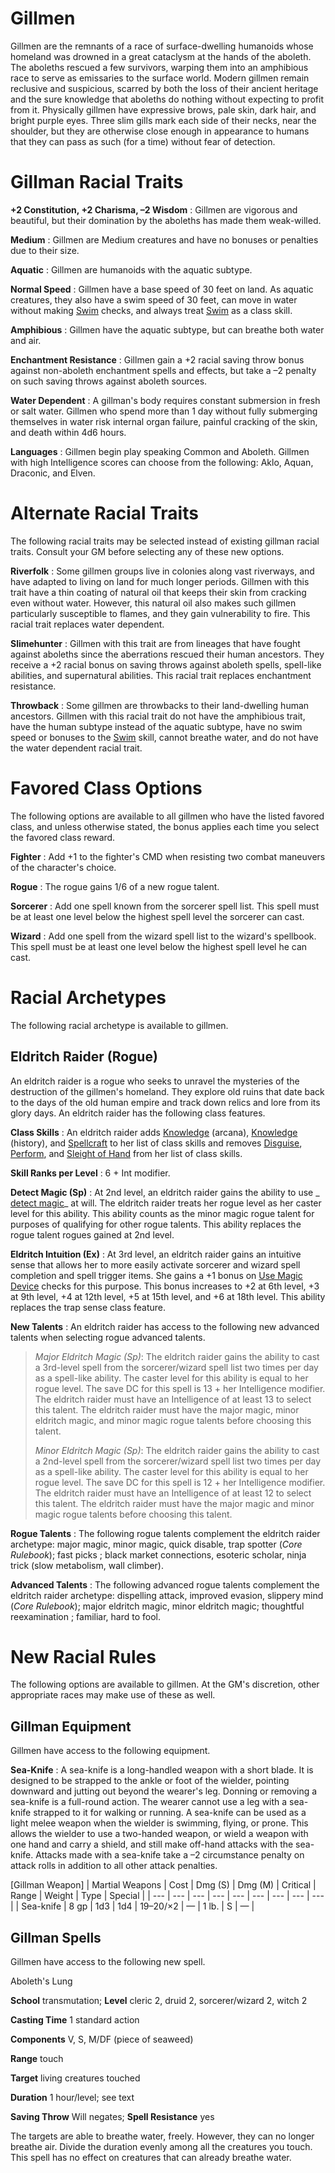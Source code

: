 # Gillmen

Gillmen are the remnants of a race of surface-dwelling humanoids whose homeland was drowned in a great cataclysm at the hands of the aboleth. The aboleths rescued a few survivors, warping them into an amphibious race to serve as emissaries to the surface world. Modern gillmen remain reclusive and suspicious, scarred by both the loss of their ancient heritage and the sure knowledge that aboleths do nothing without expecting to profit from it. Physically gillmen have expressive brows, pale skin, dark hair, and bright purple eyes. Three slim gills mark each side of their necks, near the shoulder, but they are otherwise close enough in appearance to humans that they can pass as such (for a time) without fear of detection.

# Gillman Racial Traits

**+2 Constitution, +2 Charisma, –2 Wisdom** : Gillmen are vigorous and beautiful, but their domination by the aboleths has made them weak-willed.

**Medium** : Gillmen are Medium creatures and have no bonuses or penalties due to their size.

**Aquatic** : Gillmen are humanoids with the aquatic subtype.

**Normal Speed** : Gillmen have a base speed of 30 feet on land. As aquatic creatures, they also have a swim speed of 30 feet, can move in water without making [Swim](skills/swim.md#_swim) checks, and always treat [Swim](skills/swim.md#_swim) as a class skill.

**Amphibious** : Gillmen have the aquatic subtype, but can breathe both water and air.

**Enchantment Resistance** : Gillmen gain a +2 racial saving throw bonus against non-aboleth enchantment spells and effects, but take a –2 penalty on such saving throws against aboleth sources.

**Water Dependent** : A gillman's body requires constant submersion in fresh or salt water. Gillmen who spend more than 1 day without fully submerging themselves in water risk internal organ failure, painful cracking of the skin, and death within 4d6 hours.

**Languages** : Gillmen begin play speaking Common and Aboleth. Gillmen with high Intelligence scores can choose from the following: Aklo, Aquan, Draconic, and Elven.

# Alternate Racial Traits

The following racial traits may be selected instead of existing gillman racial traits. Consult your GM before selecting any of these new options.

**Riverfolk** : Some gillmen groups live in colonies along vast riverways, and have adapted to living on land for much longer periods. Gillmen with this trait have a thin coating of natural oil that keeps their skin from cracking even without water. However, this natural oil also makes such gillmen particularly susceptible to flames, and they gain vulnerability to fire. This racial trait replaces water dependent.

**Slimehunter** : Gillmen with this trait are from lineages that have fought against aboleths since the aberrations rescued their human ancestors. They receive a +2 racial bonus on saving throws against aboleth spells, spell-like abilities, and supernatural abilities. This racial trait replaces enchantment resistance.

**Throwback** : Some gillmen are throwbacks to their land-dwelling human ancestors. Gillmen with this racial trait do not have the amphibious trait, have the human subtype instead of the aquatic subtype, have no swim speed or bonuses to the [Swim](skills/swim.md#_swim) skill, cannot breathe water, and do not have the water dependent racial trait.

# Favored Class Options

The following options are available to all gillmen who have the listed favored class, and unless otherwise stated, the bonus applies each time you select the favored class reward.

**Fighter** : Add +1 to the fighter's CMD when resisting two combat maneuvers of the character's choice.

**Rogue** : The rogue gains 1/6 of a new rogue talent.

**Sorcerer** : Add one spell known from the sorcerer spell list. This spell must be at least one level below the highest spell level the sorcerer can cast.

**Wizard** : Add one spell from the wizard spell list to the wizard's spellbook. This spell must be at least one level below the highest spell level he can cast.

# Racial Archetypes

The following racial archetype is available to gillmen.

## Eldritch Raider (Rogue)

An eldritch raider is a rogue who seeks to unravel the mysteries of the destruction of the gillmen's homeland. They explore old ruins that date back to the days of the old human empire and track down relics and lore from its glory days. An eldritch raider has the following class features.

**Class Skills** : An eldritch raider adds [Knowledge](skills/knowledge.md#_knowledge) (arcana), [Knowledge](skills/knowledge.md#_knowledge) (history), and [Spellcraft](skills/spellcraft.md#_spellcraft) to her list of class skills and removes [Disguise](skills/disguise.md#_disguise), [Perform](skills/perform.md#_perform), and [Sleight of Hand](skills/sleightOfHand.md#_sleight-of-hand) from her list of class skills.

**Skill Ranks per Level** : 6 + Int modifier.

**Detect Magic (Sp)** : At 2nd level, an eldritch raider gains the ability to use _ [detect magic](spells/detectMagic.md#_detect-magic)_ at will. The eldritch raider treats her rogue level as her caster level for this ability. This ability counts as the minor magic rogue talent for purposes of qualifying for other rogue talents. This ability replaces the rogue talent rogues gained at 2nd level.

**Eldritch Intuition (Ex)** : At 3rd level, an eldritch raider gains an intuitive sense that allows her to more easily activate sorcerer and wizard spell completion and spell trigger items. She gains a +1 bonus on [Use Magic Device](skills/useMagicDevice.md#_use-magic-device) checks for this purpose. This bonus increases to +2 at 6th level, +3 at 9th level, +4 at 12th level, +5 at 15th level, and +6 at 18th level. This ability replaces the trap sense class feature.

**New Talents** : An eldritch raider has access to the following new advanced talents when selecting rogue advanced talents.

> _Major Eldritch Magic (Sp)_: The eldritch raider gains the ability to cast a 3rd-level spell from the sorcerer/wizard spell list two times per day as a spell-like ability. The caster level for this ability is equal to her rogue level. The save DC for this spell is 13 + her Intelligence modifier. The eldritch raider must have an Intelligence of at least 13 to select this talent. The eldritch raider must have the major magic, minor eldritch magic, and minor magic rogue talents before choosing this talent.
> 
> _Minor Eldritch Magic (Sp)_: The eldritch raider gains the ability to cast a 2nd-level spell from the sorcerer/wizard spell list two times per day as a spell-like ability. The caster level for this ability is equal to her rogue level. The save DC for this spell is 12 + her Intelligence modifier. The eldritch raider must have an Intelligence of at least 12 to select this talent. The eldritch raider must have the major magic and minor magic rogue talents before choosing this talent.

**Rogue Talents** : The following rogue talents complement the eldritch raider archetype: major magic, minor magic, quick disable, trap spotter (_Core Rulebook_); fast picks ; black market connections, esoteric scholar, ninja trick (slow metabolism, wall climber).

**Advanced Talents** : The following advanced rogue talents complement the eldritch raider archetype: dispelling attack, improved evasion, slippery mind (_Core Rulebook_); major eldritch magic, minor eldritch magic; thoughtful reexamination ; familiar, hard to fool.

# New Racial Rules

The following options are available to gillmen. At the GM's discretion, other appropriate races may make use of these as well.

## Gillman Equipment

Gillmen have access to the following equipment.

**Sea-Knife** : A sea-knife is a long-handled weapon with a short blade. It is designed to be strapped to the ankle or foot of the wielder, pointing downward and jutting out beyond the wearer's leg. Donning or removing a sea-knife is a full-round action. The wearer cannot use a leg with a sea-knife strapped to it for walking or running. A sea-knife can be used as a light melee weapon when the wielder is swimming, flying, or prone. This allows the wielder to use a two-handed weapon, or wield a weapon with one hand and carry a shield, and still make off-hand attacks with the sea-knife. Attacks made with a sea-knife take a –2 circumstance penalty on attack rolls in addition to all other attack penalties.

[Gillman Weapon]
| Martial Weapons | Cost | Dmg (S) | Dmg (M) | Critical | Range | Weight | Type | Special |
| --- | --- | --- | --- | --- | --- | --- | --- | --- |
| Sea-knife | 8 gp | 1d3 | 1d4 | 19–20/×2 | — | 1 lb. | S | — |

## Gillman Spells

Gillmen have access to the following new spell.

Aboleth's Lung

**School** transmutation; **Level** cleric 2, druid 2, sorcerer/wizard 2, witch 2

**Casting Time** 1 standard action

**Components** V, S, M/DF (piece of seaweed)

**Range** touch

**Target** living creatures touched

**Duration** 1 hour/level; see text

**Saving Throw** Will negates; **Spell Resistance** yes

The targets are able to breathe water, freely. However, they can no longer breathe air. Divide the duration evenly among all the creatures you touch. This spell has no effect on creatures that can already breathe water.

